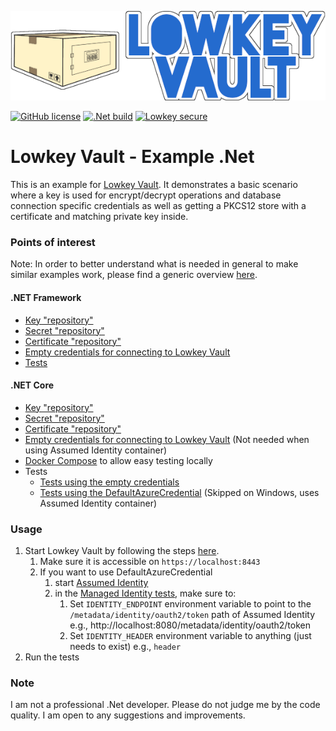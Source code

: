 ![LowkeyVault](https://raw.githubusercontent.com/nagyesta/lowkey-vault/main/.github/assets/LowkeyVault-logo-full.png)

[![GitHub license](https://img.shields.io/github/license/nagyesta/lowkey-vault-example-dotnet?color=informational)](https://raw.githubusercontent.com/nagyesta/lowkey-vault-example-dotnet/main/LICENSE)
[![.Net build](https://img.shields.io/github/actions/workflow/status/nagyesta/lowkey-vault-example-dotnet/dotnet.yml?logo=github&branch=main)](https://github.com/nagyesta/lowkey-vault-example-dotnet/actions/workflows/dotnet.yml)
[![Lowkey secure](https://img.shields.io/badge/lowkey-secure-0066CC)](https://github.com/nagyesta/lowkey-vault)

# Lowkey Vault - Example .Net

This is an example for [Lowkey Vault](https://github.com/nagyesta/lowkey-vault). It demonstrates a basic scenario where
a key is used for encrypt/decrypt operations and database connection specific credentials as well as getting a PKCS12
store with a certificate and matching private key inside.

### Points of interest

Note: In order to better understand what is needed in general to make similar examples work, please find a generic overview
[here](https://github.com/nagyesta/lowkey-vault/wiki/Example:-How-can-you-use-Lowkey-Vault-in-your-tests).

#### .NET Framework

* [Key "repository"](dotnet-framework/src/AzureKeyVaultKeyRepository.cs)
* [Secret "repository"](dotnet-framework/src/AzureKeyVaultSecretRepository.cs)
* [Certificate "repository"](dotnet-framework/src/AzureKeyVaultCertificateRepository.cs)
* [Empty credentials for connecting to Lowkey Vault](dotnet-framework/test/NoopCredentials.cs)
* [Tests](dotnet-framework/test/Tests.cs)

#### .NET Core

* [Key "repository"](dotnet-core/src/AzureKeyVaultKeyRepository.cs)
* [Secret "repository"](dotnet-core/src/AzureKeyVaultSecretRepository.cs)
* [Certificate "repository"](dotnet-core/src/AzureKeyVaultCertificateRepository.cs)
* [Empty credentials for connecting to Lowkey Vault](dotnet-core/test/NoopCredentials.cs) (Not needed when using Assumed Identity container)
* [Docker Compose](docker-compose.yml) to allow easy testing locally
* Tests
  * [Tests using the empty credentials](dotnet-core/test/Tests.cs)
  * [Tests using the DefaultAzureCredential](dotnet-core/test/ManagedIdentityTests.cs) (Skipped on Windows, uses Assumed Identity container)

### Usage

1. Start Lowkey Vault by following the steps [here](https://github.com/nagyesta/lowkey-vault#quick-start-guide).
   1. Make sure it is accessible on `https://localhost:8443`
   2. If you want to use DefaultAzureCredential
      1. start [Assumed Identity](https://github.com/nagyesta/assumed-identity)
      2. in the [Managed Identity tests](dotnet-core/test/ManagedIdentityTests.cs), make sure to:
         1. Set ```IDENTITY_ENDPOINT``` environment variable to point to the `/metadata/identity/oauth2/token` path of Assumed Identity e.g., http://localhost:8080/metadata/identity/oauth2/token
         2. Set ```IDENTITY_HEADER``` environment variable to anything (just needs to exist) e.g., `header`
2. Run the tests

### Note

I am not a professional .Net developer. Please do not judge me by the code quality. I am open to any suggestions and
improvements.
